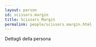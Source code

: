 ```yaml
---
layout: person
id: scissors.margin
title: Scissors Margin
permalink: people/scissors.margin.html
---
```


Dettagli della persona